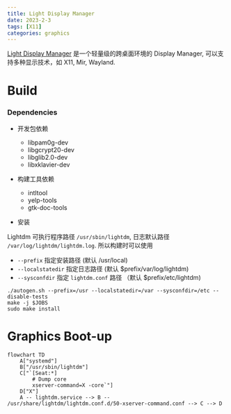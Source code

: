 ```yaml
---
title: Light Display Manager
date: 2023-2-3
tags: [X11]
categories: graphics
---
```


[Light Display Manager](https://wiki.archlinux.org/title/LightDM) 是一个轻量级的跨桌面环境的 Display Manager, 可以支持多种显示技术，如 X11, Mir, Wayland.

# Build

### Dependencies

- 开发包依赖
    * libpam0g-dev
    * libgcrypt20-dev
    * libglib2.0-dev
    * libxklavier-dev

- 构建工具依赖
    * intltool
    * yelp-tools
    * gtk-doc-tools 

- 安装

Lightdm 可执行程序路径 `/usr/sbin/lightdm`, 日志默认路径 `/var/log/lightdm/lightdm.log`. 所以构建时可以使用

* `--prefix` 指定安装路径 (默认 /usr/local)
* `--localstatedir` 指定日志路径 (默认 $prefix/var/log/lightdm)
* `--sysconfdir` 指定 `lightdm.conf` 路径 （默认 $prefix/etc/lightdm)

```
./autogen.sh --prefix=/usr --localstatedir=/var --sysconfdir=/etc --disable-tests
make -j $JOBS
sudo make install
```

# Graphics Boot-up

```mermaid
flowchart TD
    A["systemd"]
    B["/usr/sbin/lightdm"]
    C["`[Seat:*]
        # Dump core
        xserver-command=X -core`"]
    D["X"]
    A -- lightdm.service --> B -- /usr/share/lightdm/lightdm.conf.d/50-xserver-command.conf --> C --> D
```
